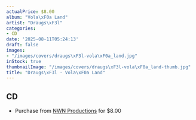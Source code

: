 ```yaml
---
actualPrice: $8.00
album: "Vola\xF0a Land"
artist: "Draugs\xF3l"
categories:
- CD
date: '2025-08-11T05:24:13'
draft: false
images:
- "/images/covers/draugs\xF3l-vola\xF0a_land.jpg"
inStock: true
thumbnailImage: "/images/covers/draugs\xF3l-vola\xF0a_land-thumb.jpg"
title: "Draugs\xF3l - Vola\xF0a Land"
---
```


## CD
* Purchase from [NWN Productions](http://shop.nwnprod.com/index.php?route=product/product&path=93&product_id=8970&sort=pd.name&order=ASC) for $8.00
